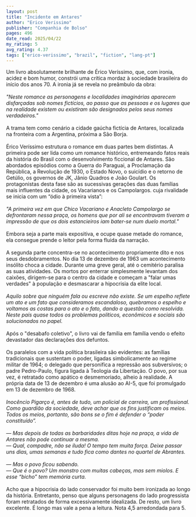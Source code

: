 ```yaml
---
layout: post
title: "Incidente em Antares"
author: "Erico Verissimo"
publisher: "Companhia de Bolso"
pages: 496
date_read: 2025/04/22
my_rating: 5
avg_rating: 4.37
tags: ["erico-verissimo", "brazil", "fiction", "lang-pt"]
---
```


Um livro absolutamente brilhante de Érico Veríssimo, que, com ironia, acidez e bom humor, constrói uma crítica mordaz à sociedade brasileira do início dos anos 70. A ironia já se revela no preâmbulo da obra:<br/><br/><i>"Neste romance as personagens e localidades imaginárias aparecem disfarçadas sob nomes fictícios, ao passo que as pessoas e os lugares que na realidade existem ou existiram são designados pelos seus nomes verdadeiros."</i><br/><br/>A trama tem como cenário a cidade gaúcha fictícia de Antares, localizada na fronteira com a Argentina, próxima a São Borja.<br/><br/>Érico Veríssimo estrutura o romance em duas partes bem distintas. A primeira pode ser lida como um romance histórico, entremeando fatos reais da história do Brasil com o desenvolvimento ficcional de Antares. São abordados episódios como a Guerra do Paraguai, a Proclamação da República, a Revolução de 1930, o Estado Novo, o suicídio e o retorno de Getúlio, os governos de JK, Jânio Quadros e João Goulart. Os protagonistas desta fase são as sucessivas gerações das duas famílias mais influentes da cidade, os Vacarianos e os Campolargos. cuja rivalidade se inicia com um “ódio à primeira vista”:<br/><br/><i>"A primeira vez em que Chico Vacariano e Anacleto Campolargo se defrontaram nessa praça, os homens que por ali se encontravam tiveram a impressão de que os dois estancieiros iam bater-se num duelo mortal."</i><br/><br/>Embora seja a parte mais expositiva, e ocupe quase metade do romance, ela consegue prende o leitor pela forma fluida da narração.<br/><br/>A segunda parte concentra-se no acontecimento propriamente dito e nos seus desdobramentos. No dia 13 de dezembro de 1963 um acontecimento insólito choca a cidade. Durante uma greve geral, até o cemitério paralisa as suas atividades. Os mortos por enterrar simplesmente levantam dos caixões, dirigem-se para o centro da cidade e começam a "falar umas verdades" à população e desmascarar a hipocrisia da elite local. <br/><br/><i>Aquilo sobre que ninguém fala ou escreve não existe. Se um espelho reflete um ato e um fato que consideramos escandaloso, quebramos o espelho e voltamos as costas para o ato e o fato, dando a questão como resolvida. Neste país quase todos os problemas políticos, econômicos e sociais são solucionados no papel.</i><br/><br/>Após o "desabafo coletivo", o livro vai de família em família vendo o efeito devastador das declarações dos defuntos.  <br/><br/>Os paralelos com a vida política brasileira são evidentes: as famílias tradicionais que sustentam o poder, ligadas simbolicamente ao regime militar de 1964; o delegado que personifica a repressão aos subversivos; o padre Pedro-Paulo, figura ligada à Teologia da Libertação. O povo, por sua vez, é retratado como apático e desmemoriado, alheio à realidade. A própria data de 13 de dezembro é uma alusão ao AI-5, que foi promulgado em 13 de dezembro de 1968. <br/><br/><i>Inocêncio Pigarço é, antes de tudo, um policial de carreira, um profissional. Como guardião da sociedade, deve achar que os fins justificam os meios. Todos os meios, portanto, são bons se o fim é defender o “poder constituído”.</i><br/><br/><i>— Mas depois de todas as barbaridades ditas hoje na praça, a vida de Antares não pode continuar a mesma. <br/>— Qual, compadre, não se iluda! O tempo tem muita força. Deixe passar uns dias, umas semanas e tudo fica como dantes no quartel de Abrantes.</i><br/><br/><i>— Mas o povo ficou sabendo. <br/>— Que é o povo? Um monstro com muitas cabeças, mas sem miolos. E esse “bicho” tem memória curta.</i><br/><br/>Acho que a hipocrisia do lado conservador foi muito bem ironizada ao longo da história. Entretanto, penso que alguns personagens do lado progressista foram retratados de forma excessivamente idealizada. De resto, um livro excelente. É longo mas vale a pena a leitura. Nota 4,5 arredondada para 5.

